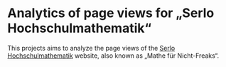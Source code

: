 # Analytics of page views for „Serlo Hochschulmathematik“

This projects aims to analyze the page views of the [Serlo Hochschulmathematik](https://de.wikibooks.org/wiki/Mathe_f%C3%BCr_Nicht-Freaks) website, also known as „Mathe für Nicht-Freaks“.
